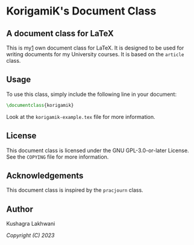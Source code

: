 # KorigamiK's Document Class

## A document class for LaTeX

This is my[1] own document class for LaTeX. It is designed to be used for writing documents for my University courses. It is based on the `article` class.

## Usage

To use this class, simply include the following line in your document:

```latex
\documentclass{korigamik}
```

Look at the `korigamik-example.tex` file for more information.

## License

This document class is licensed under the GNU GPL-3.0-or-later License. See the `COPYING` file for more information.

## Acknowledgements

This document class is inspired by the `pracjourn` class.

## Author

Kushagra Lakhwani

_Copyright (C) 2023_

[1]: [KorigamiK](https://korigamik.ml)